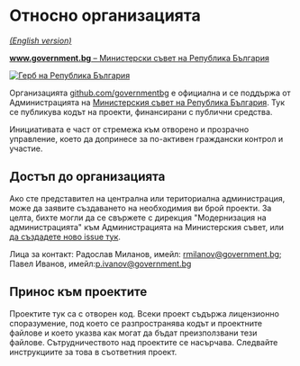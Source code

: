 # Относно организацията

_[(English version)](README.en.md)_

[**www.government.bg** – Министерски съвет на Република България](http://www.government.bg/)

[![Герб на Република България](http://www.identity.egov.bg/wps/wcm/connect/a07a0f00408be695a02ef8aa39344ac1/1/Gerb_4colors_new.jpg?MOD=AJPERES&CACHEID=a07a0f00408be695a02ef8aa39344ac1/1)](http://www.government.bg/)

Организацията [github.com/governmentbg](https://github.com/governmentbg) е официална и се поддържа от Администрацията на [Министерския съвет на Република България](http://www.government.bg/). Тук се публикува кодът на проекти, финансирани с публични средства.

Инициативата е част от стремежа към отворено и прозрачно управление, което да допринесе за по-активен граждански контрол и участие.

## Достъп до организацията

Ако сте представител на централна или териториална администрация, може да заявите създаването на необходимия ви брой проекти. За целта, бихте могли да се свържете с дирекция "Модернизация на администрацията" към Администрацията на Министерския съвет, или [да създадете ново issue тук](https://github.com/governmentbg/about/issues/new).

Лица за контакт:
Радослав Миланов, имейл: rmilanov@government.bg; 
Павел Иванов, имейл:p.ivanov@government.bg  

## Принос към проектите

Проектите тук са с отворен код. Всеки проект съдържа лицензионно споразумение, под което се разпространява кодът и проектните файлове и което указва как могат да бъдат преизползвани тези файлове. Сътрудничеството над проектите се насърчава. Следвайте инструкциите за това в съответния проект.
